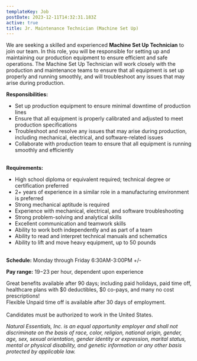 ```yaml
---
templateKey: Job
postDate: 2023-12-11T14:32:31.183Z
active: true
title: Jr. Maintenance Technician (Machine Set Up)
---
```

<!--StartFragment-->

We are seeking a skilled and experienced **Machine Set Up Technician** to join our team. In this role, you will be responsible for setting up and maintaining our production equipment to ensure efficient and safe operations. The Machine Set Up Technician will work closely with the production and maintenance teams to ensure that all equipment is set up properly and running smoothly, and will troubleshoot any issues that may arise during production.

**Responsibilities:**

* Set up production equipment to ensure minimal downtime of production lines
* Ensure that all equipment is properly calibrated and adjusted to meet production specifications
* Troubleshoot and resolve any issues that may arise during production, including mechanical, electrical, and software-related issues
* Collaborate with production team to ensure that all equipment is running smoothly and efficiently

\
**Requirements:**

* High school diploma or equivalent required; technical degree or certification preferred
* 2+ years of experience in a similar role in a manufacturing environment is preferred
* Strong mechanical aptitude is required
* Experience with mechanical, electrical, and software troubleshooting
* Strong problem-solving and analytical skills
* Excellent communication and teamwork skills
* Ability to work both independently and as part of a team
* Ability to read and interpret technical manuals and schematics
* Ability to lift and move heavy equipment, up to 50 pounds

\
**Schedule:** Monday through Friday 6:30AM-3:00PM +/-

**Pay range:** $19-$23 per hour, dependent upon experience

Great benefits available after 90 days; including paid holidays, paid time off, healthcare plans with $0 deductibles, $0 co-pays, and many no cost prescriptions!\
Flexible Unpaid time off is available after 30 days of employment. \
\
Candidates must be authorized to work in the United States. 

*Natural Essentials, Inc. is an equal opportunity employer and shall not discriminate on the basis of race, color, religion, national origin, gender, age, sex, sexual orientation, gender identity or expression, marital status, mental or physical disability, and genetic information or any other basis protected by applicable law.*

<!--EndFragment-->